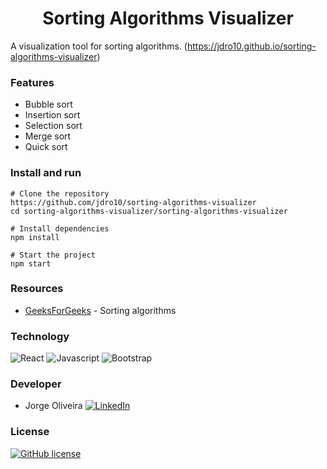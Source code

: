 <h1 align="center">Sorting Algorithms Visualizer</h1>

A visualization tool for sorting algorithms. (https://jdro10.github.io/sorting-algorithms-visualizer)

### Features
* Bubble sort
* Insertion sort
* Selection sort
* Merge sort
* Quick sort

### Install and run
```
# Clone the repository
https://github.com/jdro10/sorting-algorithms-visualizer
cd sorting-algorithms-visualizer/sorting-algorithms-visualizer

# Install dependencies
npm install

# Start the project
npm start
```
### Resources
* [GeeksForGeeks](https://www.geeksforgeeks.org/sorting-algorithms/) - Sorting algorithms


### Technology 

![React](https://img.shields.io/badge/React-20232A?style=for-the-badge&logo=react&logoColor=61DAFB)
![Javascript](https://img.shields.io/badge/JavaScript-F7DF1E?style=for-the-badge&logo=javascript&logoColor=black)
![Bootstrap](https://img.shields.io/badge/Bootstrap-563D7C?style=for-the-badge&logo=bootstrap&logoColor=white)

### Developer

* Jorge Oliveira 
[![LinkedIn](https://img.shields.io/badge/LinkedIn-0077B5?style=for-the-badge&logo=linkedin&logoColor=white)](https://www.linkedin.com/in/jorgedroliveira10/)
</div>


### License
 [![GitHub license](https://img.shields.io/github/license/jdro10/f1-data.svg)](https://github.com/jdro10/sorting-algorithms-visualizer/blob/master/LICENSE)

